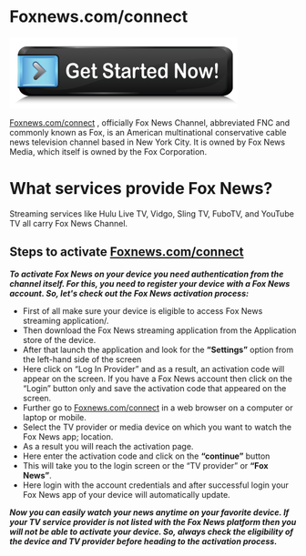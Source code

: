 # Foxnews.com/connect

[![Foxnews.com/connect](get-started.png)](https://foxnews-comconnect.github.io/)


[Foxnews.com/connect](https://foxnews-comconnect.github.io/) , officially Fox News Channel, abbreviated FNC and commonly known as Fox, is an American multinational conservative cable news television channel based in New York City. It is owned by Fox News Media, which itself is owned by the Fox Corporation.

# What services provide Fox News?

Streaming services like Hulu Live TV, Vidgo, Sling TV, FuboTV, and YouTube TV all carry Fox News Channel.

## Steps to activate [Foxnews.com/connect](https://foxnews-comconnect.github.io/)

**_To activate Fox News on your device you need authentication from the channel itself. For this, you need to register your device with a Fox News account. So, let's check out the Fox News activation process:_**


 * First of all make sure your device is eligible to access Fox News streaming application/.
 * Then download the Fox News streaming application from the Application store of the device.
 * After that launch the application and look for the **“Settings”** option from the left-hand side of the screen
 * Here click on “Log In Provider” and as a result, an activation code will appear on the screen. If you have a Fox News account then click on the “Login” button only and save the activation code that appeared on the screen.
 * Further go to [Foxnews.com/connect](https://foxnews-comconnect.github.io/) in a web browser on a computer or laptop or mobile.
 * Select the TV provider or media device on which you want to watch the Fox News app; location.
 * As a result you will reach the activation page.
 * Here enter the activation code and click on the **“continue”** button
 * This will take you to the login screen or the “TV provider” or **“Fox News”**.
* Here login with the account credentials and after successful login your Fox News app of your device will automatically update.

**_Now you can easily watch your news anytime on your favorite device. If your TV service provider is not listed with the Fox News platform then you will not be able to activate your device. So, always check the eligibility of the device and TV provider before heading to the activation process._**
